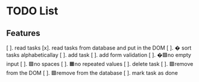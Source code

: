 # TODO List
## Features
[ ]. read tasks
  [x]. read tasks from database and put in the DOM
  [ ]. �️ sort tasks alphabeticallay
[ ]. add task
  [ ]. add form validation
    [ ]. �🟩️no empty input
    [ ]. 🟩️no spaces
    [ ]. 🟧️no repeated values
[ ]. delete task
    [ ]. 🟩️remove from the DOM
    [ ]. 🟩️remove from the database
[ ]. mark task as done
